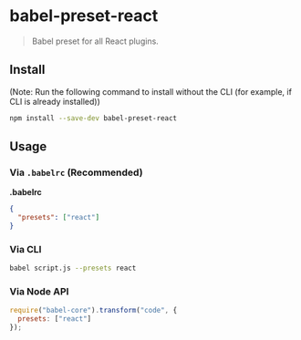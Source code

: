# babel-preset-react

> Babel preset for all React plugins.

## Install

(Note: Run the following command to install without the CLI (for example, if CLI is already installed))

```sh
npm install --save-dev babel-preset-react
```

## Usage

### Via `.babelrc` (Recommended)

**.babelrc**

```json
{
  "presets": ["react"]
}
```

### Via CLI

```sh
babel script.js --presets react 
```

### Via Node API

```javascript
require("babel-core").transform("code", {
  presets: ["react"]
});
```

